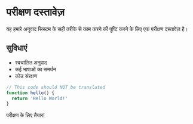 # परीक्षण दस्तावेज़

यह हमारे अनुवाद सिस्टम के सही तरीके से काम करने की पुष्टि करने के लिए एक परीक्षण दस्तावेज़ है।

## सुविधाएं

- स्वचालित अनुवाद
- कई भाषाओं का समर्थन
- कोड संरक्षण

```javascript
// This code should NOT be translated
function hello() {
  return 'Hello World!'
}
```

परीक्षण के लिए तैयार!
